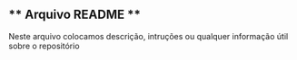 ## ** Arquivo README ** ##
Neste arquivo colocamos descrição, intruções ou qualquer informação útil sobre o repositório